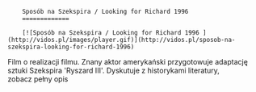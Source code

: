 
        Sposób na Szekspira / Looking for Richard 1996 
        =============
        
        [![Sposób na Szekspira / Looking for Richard 1996 ](http://vidos.pl/images/player.gif)](http://vidos.pl/sposob-na-szekspira-looking-for-richard-1996)
        
        
 Film o realizacji filmu. Znany aktor amerykański przygotowuje adaptację sztuki Szekspira 'Ryszard III'. Dyskutuje z historykami literatury, zobacz pełny opis
    
